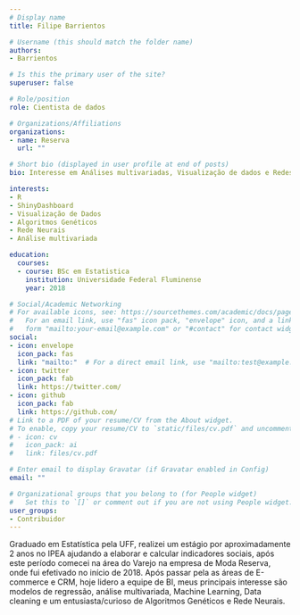```yaml
---
# Display name
title: Filipe Barrientos

# Username (this should match the folder name)
authors:
- Barrientos

# Is this the primary user of the site?
superuser: false

# Role/position
role: Cientista de dados

# Organizations/Affiliations
organizations:
- name: Reserva
  url: ""

# Short bio (displayed in user profile at end of posts)
bio: Interesse em Análises multivariadas, Visualização de dados e Redes neurais

interests:
- R
- ShinyDashboard
- Visualização de Dados
- Algoritmos Genéticos
- Rede Neurais
- Análise multivariada

education:
  courses:
  - course: BSc em Estatistica
    institution: Universidade Federal Fluminense
    year: 2018

# Social/Academic Networking
# For available icons, see: https://sourcethemes.com/academic/docs/page-builder/#icons
#   For an email link, use "fas" icon pack, "envelope" icon, and a link in the
#   form "mailto:your-email@example.com" or "#contact" for contact widget.
social:
- icon: envelope
  icon_pack: fas
  link: "mailto:"  # For a direct email link, use "mailto:test@example.org".
- icon: twitter
  icon_pack: fab
  link: https://twitter.com/
- icon: github
  icon_pack: fab
  link: https://github.com/
# Link to a PDF of your resume/CV from the About widget.
# To enable, copy your resume/CV to `static/files/cv.pdf` and uncomment the lines below.
# - icon: cv
#   icon_pack: ai
#   link: files/cv.pdf

# Enter email to display Gravatar (if Gravatar enabled in Config)
email: ""

# Organizational groups that you belong to (for People widget)
#   Set this to `[]` or comment out if you are not using People widget.
user_groups:
- Contribuidor
---
```


Graduado em Estatística pela UFF, realizei um estágio por aproximadamente 2 anos no IPEA ajudando a elaborar e calcular indicadores sociais, após este período comecei na área do Varejo na empresa de Moda Reserva, onde fui efetivado no início de 2018. Após passar pela as áreas de E-commerce e CRM, hoje lidero a equipe de BI, meus principais interesse são modelos de regressão, análise multivariada, Machine Learning, Data cleaning e um entusiasta/curioso de Algoritmos Genéticos e Rede Neurais.
